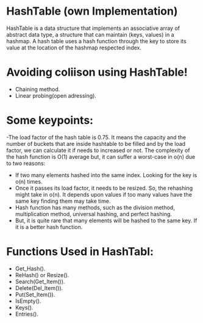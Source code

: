 # HashTable (own Implementation)
HashTable is a data structure that implements an associative array of abstract data type, a structure that can maintain (keys, values) in a hashmap. A hash table uses a hash function through the key to store its value at the location of the hashmap respected index.  

# Avoiding coliison using HashTable!

  - Chaining method. 
  - Linear probing(open adressing).

# Some keypoints:
  -The load factor of the hash table is 0.75. It means the capacity and the number of buckets that are inside hashtable to be filled and by the load factor, we can calculate it if needs to increased or not.
The complexity of the hash function is O(1) average but, it can suffer a worst-case in o(n) due to two reasons:
  - If two many elements hashed into the same index. Looking for the key is o(n) times.
  - Once it passes its load factor, it needs to be resized. So, the rehashing might take in o(n). It depends upon values if too many values have the same key finding them may take time.
  - Hash function has many methods, such as the division method,  multiplication method, universal hashing, and perfect hashing.
  - But, it is quite rare that many elements will be hashed to the same key. If it is a better hash function.

# Functions Used in HashTabl:

  - Get_Hash().
  - ReHash() or Resize().
  - Search(Get_Item()).
  - Delete(Del_Item()).
  - Put(Set_Item()).
  - IsEmpty().
  - Keys().
  - Entries().
